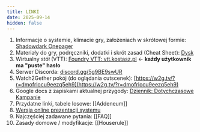 ```yaml
---
title: LINKI
date: 2025-09-14
hidden: false
---
```




1. Informacje o systemie, klimacie gry, założeniach w skrótowej formie:  [Shadowdark Onepager](Shadowdark_OnePager_v1-4_START.pdf)
2. Materiały do gry, podręczniki, dodatki i skrót zasad (Cheat Sheet): [Dysk](https://drive.google.com/drive/folders/19nuvyYAhCpQs8IsSgbdFHkMfyEehNpv2?usp=drive_link)
3. Wirtualny stół (VTT): [Foundry VTT: vtt.kostasz.pl](https://vtt.kostasz.pl/) <- **każdy użytkownik ma "puste" hasło**
4. Serwer Discorda: [discord.gg/5g9BE9swUR](https://discord.gg/5g9BE9swUR) 
5. Watch2Gether pokój (do oglądania cutscenek): [https://w2g.tv/?r=dmofrlocu9eezq5eh9](https://w2g.tv/?r=dmofrlocu9eezq5eh9)
6. Google docs z zapiskami aktualnej przygody: [Dziennik: Dotychczasowe Kampanie](https://docs.google.com/document/d/1oLwVdmQbuJhpigNxDqmOfIhD31zKhTzo9GPCzr_C-h4/edit?tab=t.0#heading=h.n53wzr4wioay) 
7. Przydatne linki, tabele losowe: [[Addeneum]]
8. [Wersja online prezentacji systemu](https://www.kostasz.pl/p/shadowdark-prezentacja-systemu/)
9. Najczęściej zadawane pytania: [[FAQ]]
10. Zasady domowe / modyfikacje: [[Houserule]]



